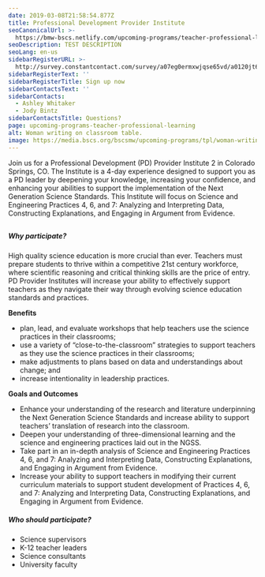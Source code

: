 ```yaml
---
date: 2019-03-08T21:58:54.877Z
title: Professional Development Provider Institute
seoCanonicalUrl: >-
  https://bmw-bscs.netlify.com/upcoming-programs/teacher-professional-learning/professional-development-provider-institute
seoDescription: TEST DESCRIPTION
seoLang: en-us
sidebarRegisterURL: >-
  http://survey.constantcontact.com/survey/a07eg0ermxwjqse65vd/a0120jt62zew3/questions
sidebarRegisterText: ''
sidebarRegisterTitle: Sign up now
sidebarContactsText: ''
sidebarContacts:
  - Ashley Whitaker
  - Jody Bintz
sidebarContactsTitle: Questions?
page: upcoming-programs-teacher-professional-learning
alt: Woman writing on classroom table.
image: https://media.bscs.org/bscsmw/upcoming-programs/tpl/woman-writing.jpg
---
```

Join us for a Professional Development (PD) Provider Institute 2 in Colorado Springs, CO. The Institute is a 4-day experience designed to support you as a PD leader by deepening your knowledge, increasing your confidence, and enhancing your abilities to support the implementation of the Next Generation Science Standards. This Institute will focus on Science and Engineering Practices 4, 6, and 7: Analyzing and Interpreting Data, Constructing Explanations, and Engaging in Argument from Evidence.

## 

##### Why participate?

High quality science education is more crucial than ever. Teachers must prepare students to thrive within a competitive 21st century workforce, where scientific reasoning and critical thinking skills are the price of entry. PD Provider Institutes will increase your ability to effectively support teachers as they navigate their way through evolving science education standards and practices.

**Benefits**

* plan, lead, and evaluate workshops that help teachers use the science practices in their classrooms;
* use a variety of “close-to-the-classroom” strategies to support teachers as they use the science practices in their classrooms;
* make adjustments to plans based on data and understandings about change; and
* increase intentionality in leadership practices.

**Goals and Outcomes**

* Enhance your understanding of the research and literature underpinning the Next Generation Science Standards and increase ability to support teachers’ translation of research into the classroom.
* Deepen your understanding of three-dimensional learning and the science and engineering practices laid out in the NGSS.
* Take part in an in-depth analysis of Science and Engineering Practices 4, 6, and 7: Analyzing and Interpreting Data, Constructing Explanations, and Engaging in Argument from Evidence.
* Increase your ability to support teachers in modifying their current curriculum materials to support student development of Practices 4, 6, and 7: Analyzing and Interpreting Data, Constructing Explanations, and Engaging in Argument from Evidence.

##### Who should participate?

* Science supervisors
* K-12 teacher leaders
* Science consultants
* University faculty
